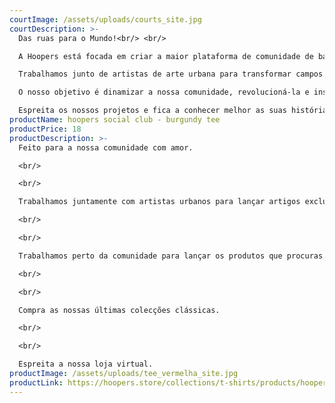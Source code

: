 ```yaml
---
courtImage: /assets/uploads/courts_site.jpg
courtDescription: >-
  Das ruas para o Mundo!<br/> <br/>

  A Hoopers está focada em criar a maior plataforma de comunidade de basquetebol do mundo.<br/> <br/>

  Trabalhamos junto de artistas de arte urbana para transformar campos velhos, abandonados e estragados em locais novos, renovados e icónicos para a as suas cidades.<br/> <br/>

  O nosso objetivo é dinamizar a nossa comunidade, revolucioná-la e inspirar a próxima geração de talentos a apaixonar-se pelo nosso desporto, o nosso estilo de vida.<br/> <br/>

  Espreita os nossos projetos e fica a conhecer melhor as suas histórias.
productName: hoopers social club - burgundy tee
productPrice: 18
productDescription: >-
  Feito para a nossa comunidade com amor.

  <br/>

  <br/>

  Trabalhamos juntamente com artistas urbanos para lançar artigos exclusivos com edições limitadas.

  <br/>

  <br/>

  Trabalhamos perto da comunidade para lançar os produtos que procuras.

  <br/>

  <br/>

  Compra as nossas últimas colecções clássicas.

  <br/>

  <br/>

  Espreita a nossa loja virtual.
productImage: /assets/uploads/tee_vermelha_site.jpg
productLink: https://hoopers.store/collections/t-shirts/products/hoopers-social-club-burgundy-tee
---
```

